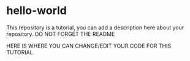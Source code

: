 # hello-world
This repository is a tutorial, you can add a description here about your repository. DO NOT FORGET THE README

HERE IS WHERE YOU CAN CHANGE/EDIT YOUR CODE FOR THIS TUTORIAL. 
